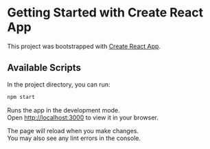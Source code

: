 # Getting Started with Create React App

This project was bootstrapped with [Create React App](https://github.com/facebook/create-react-app).

## Available Scripts

In the project directory, you can run:
```bash
npm start
```
Runs the app in the development mode.\
Open [http://localhost:3000](http://localhost:3000) to view it in your browser.

The page will reload when you make changes.\
You may also see any lint errors in the console.
